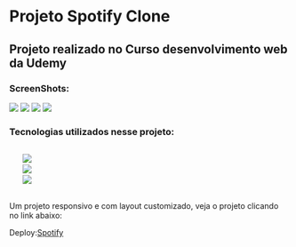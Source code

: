 <div style="display: inline_block ">
<h1>Projeto Spotify Clone</h1>
<h2>Projeto realizado no Curso desenvolvimento web da Udemy</h2>
<h3>ScreenShots:</h3>
<img src="https://github.com/LucineiaSilvah/Bootstrap-Spotify-clone/assets/90657609/8a63b63f-9527-4313-8b59-b0164f9e2549">
<img src="https://github.com/LucineiaSilvah/Bootstrap-Spotify-clone/assets/90657609/293e40d1-723e-4e39-844d-6fe605b79afb">
<img src="https://github.com/LucineiaSilvah/Bootstrap-Spotify-clone/assets/90657609/eaf4bce6-6bea-4919-8105-90e24ad0dc4e">
<img src="https://github.com/LucineiaSilvah/Bootstrap-Spotify-clone/assets/90657609/bbdcab8e-078e-40a2-a971-969a7eed1124">



<h3>Tecnologias utilizados nesse projeto:</h3>
<div style="display: flex">
  <ul style="list-style: none">
  <li><img src="https://img.shields.io/badge/HTML5-000?style=for-the-badge&logo=html5"></li>
  <li><img src="https://img.shields.io/badge/CSS3-000?style=for-the-badge&logo=css3&logoColor=264CE4"></li>
  <li><img src="https://img.shields.io/badge/Bootstrap-000?style=for-the-badge&logo=bootstrap"></li>
</ul>
</div>

<p>Um projeto responsivo e com layout customizado, veja o projeto clicando no link abaixo:</p>
 Deploy:<a href="https://bootstrap-clone-spotify.netlify.app/" target="_blank">Spotify</a>
</div


